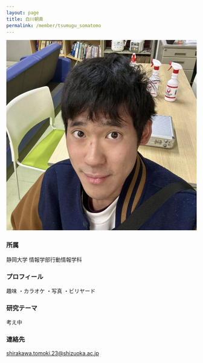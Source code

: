 ```yaml
---
layout: page
title: 白川朝貴
permalink: /member/tsumugu_somatomo
---
```

![写真](/assets/img/members/tomoki_shirakawa.png "金田")

### 所属
静岡大学 情報学部行動情報学科

### プロフィール
趣味
・カラオケ
・写真
・ビリヤード

### 研究テーマ
考え中

### 連絡先
shirakawa.tomoki.23@shizuoka.ac.jp